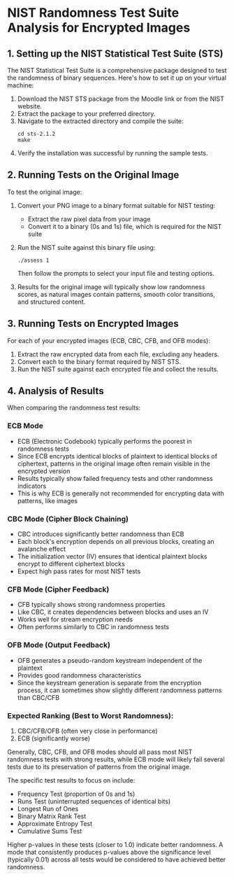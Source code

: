 # NIST Randomness Test Suite Analysis for Encrypted Images

## 1. Setting up the NIST Statistical Test Suite (STS)

The NIST Statistical Test Suite is a comprehensive package designed to test the randomness of binary sequences. Here's how to set it up on your virtual machine:

1. Download the NIST STS package from the Moodle link or from the NIST website.
2. Extract the package to your preferred directory.
3. Navigate to the extracted directory and compile the suite:
   ```
   cd sts-2.1.2
   make
   ```
4. Verify the installation was successful by running the sample tests.

## 2. Running Tests on the Original Image

To test the original image:

1. Convert your PNG image to a binary format suitable for NIST testing:
   - Extract the raw pixel data from your image
   - Convert it to a binary (0s and 1s) file, which is required for the NIST suite

2. Run the NIST suite against this binary file using:
   ```
   ./assess 1
   ```
   Then follow the prompts to select your input file and testing options.

3. Results for the original image will typically show low randomness scores, as natural images contain patterns, smooth color transitions, and structured content.

## 3. Running Tests on Encrypted Images

For each of your encrypted images (ECB, CBC, CFB, and OFB modes):

1. Extract the raw encrypted data from each file, excluding any headers.
2. Convert each to the binary format required by NIST STS.
3. Run the NIST suite against each encrypted file and collect the results.

## 4. Analysis of Results

When comparing the randomness test results:

### ECB Mode
- ECB (Electronic Codebook) typically performs the poorest in randomness tests
- Since ECB encrypts identical blocks of plaintext to identical blocks of ciphertext, patterns in the original image often remain visible in the encrypted version
- Results typically show failed frequency tests and other randomness indicators
- This is why ECB is generally not recommended for encrypting data with patterns, like images

### CBC Mode (Cipher Block Chaining)
- CBC introduces significantly better randomness than ECB
- Each block's encryption depends on all previous blocks, creating an avalanche effect
- The initialization vector (IV) ensures that identical plaintext blocks encrypt to different ciphertext blocks
- Expect high pass rates for most NIST tests

### CFB Mode (Cipher Feedback)
- CFB typically shows strong randomness properties
- Like CBC, it creates dependencies between blocks and uses an IV
- Works well for stream encryption needs
- Often performs similarly to CBC in randomness tests

### OFB Mode (Output Feedback)
- OFB generates a pseudo-random keystream independent of the plaintext
- Provides good randomness characteristics
- Since the keystream generation is separate from the encryption process, it can sometimes show slightly different randomness patterns than CBC/CFB

### Expected Ranking (Best to Worst Randomness):
1. CBC/CFB/OFB (often very close in performance)
2. ECB (significantly worse)

Generally, CBC, CFB, and OFB modes should all pass most NIST randomness tests with strong results, while ECB mode will likely fail several tests due to its preservation of patterns from the original image.

The specific test results to focus on include:
- Frequency Test (proportion of 0s and 1s)
- Runs Test (uninterrupted sequences of identical bits)
- Longest Run of Ones
- Binary Matrix Rank Test
- Approximate Entropy Test
- Cumulative Sums Test

Higher p-values in these tests (closer to 1.0) indicate better randomness. A mode that consistently produces p-values above the significance level (typically 0.01) across all tests would be considered to have achieved better randomness.